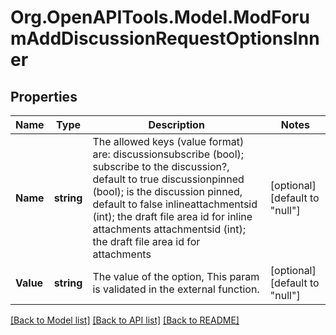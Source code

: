 # Org.OpenAPITools.Model.ModForumAddDiscussionRequestOptionsInner

## Properties

Name | Type | Description | Notes
------------ | ------------- | ------------- | -------------
**Name** | **string** | The allowed keys (value format) are:                                         discussionsubscribe (bool); subscribe to the discussion?, default to true                                         discussionpinned    (bool); is the discussion pinned, default to false                                         inlineattachmentsid              (int); the draft file area id for inline attachments                                         attachmentsid       (int); the draft file area id for attachments                              | [optional] [default to "null"]
**Value** | **string** | The value of the option,                                                             This param is validated in the external function. | [optional] [default to "null"]

[[Back to Model list]](../README.md#documentation-for-models) [[Back to API list]](../README.md#documentation-for-api-endpoints) [[Back to README]](../README.md)

